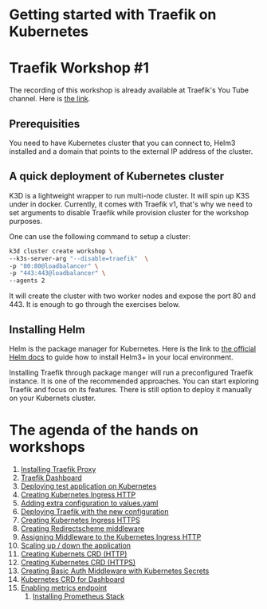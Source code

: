 # Getting started with Traefik on Kubernetes
# Traefik Workshop #1

The recording of this workshop is already available at Traefik's You Tube channel. Here is [the link](https://youtu.be/CL5Cxxz-yHo).
## Prerequisities

You need to have Kubernetes cluster that you can connect to, Helm3 installed and a domain that points to the external IP address of the cluster. 

## A quick deployment of Kubernetes cluster

K3D is a lightweight wrapper to run multi-node cluster. It will spin up K3S under in docker. Currently, it comes with Traefik v1, that's why we need to set arguments to disable Traefik while provision cluster for the workshop purposes. 

One can use the following command to setup a cluster:

```bash
k3d cluster create workshop \
--k3s-server-arg "--disable=traefik"  \
-p "80:80@loadbalancer" \
-p "443:443@loadbalancer" \
--agents 2
```

It will create the cluster with two worker nodes and expose the port 80 and 443. It is enough to go through the exercises below. 

## Installing Helm

Helm is the package manager for Kubernetes. Here is the link to [the official Helm docs](https://helm.sh/docs/intro/install/) to guide how to install Helm3+ in your local environment. 

Installing Traefik through package manger will run a preconfigured Traefik instance. It is one of the recommended approaches.
You can start exploring Traefik and focus on its features. There is still option to deploy it manually on your Kubernets cluster. 

# The agenda of the hands on workshops 

1. [Installing Traefik Proxy](exercise-1)
1. [Traefik Dashboard](exercise-2)
1. [Deploying test application on Kubernetes](exercise-3)
1. [Creating Kubernetes Ingress HTTP](exercise-4)
1. [Adding extra configuration to values.yaml](exercise-5)
1. [Deploying Traefik with the new configuration](exercise-6)
1. [Creating Kubernetes Ingress HTTPS](exercise-7)
1. [Creating Redirectscheme middleware](exercise-8)
1. [Assigning Middleware to the Kubernetes Ingress HTTP](exercise-9)
1. [Scaling up / down the application](exercise-10)
1. [Creating Kubernets CRD (HTTP)](exercise-11)
1. [Creating Kubernetes CRD (HTTPS)](exercise-12)
1. [Creating Basic Auth Middleware with Kubernetes Secrets](exercise-13)
1. [Kubernetes CRD for Dashboard](exercise-14)
1. [Enabling metrics endpoint](exercise-15)
   1. [Installing Prometheus Stack](exercise-15#151-installing-prometheus-stack-using-helm)
